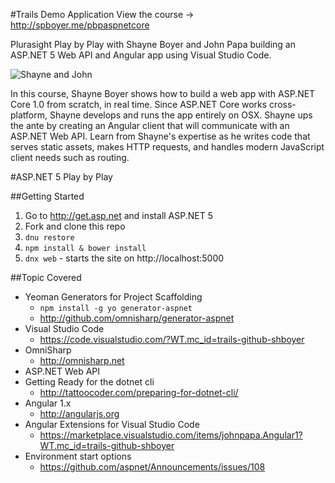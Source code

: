 #Trails Demo Application
View the course -> http://spboyer.me/pbpaspnetcore

Plurasight Play by Play with Shayne Boyer and John Papa building an ASP.NET 5 Web API and Angular app
using Visual Studio Code.

![Shayne and John](https://pbs.twimg.com/media/CaXYM8gUMAA6ua1.jpg)

In this course, Shayne Boyer shows how to build a web app with ASP.NET Core 1.0 from scratch, in real time. Since ASP.NET Core works cross-platform, Shayne develops and runs the app entirely on OSX. Shayne ups the ante by creating an Angular client that will communicate with an ASP.NET Web API. Learn from Shayne's expertise as he writes code that serves static assets, makes HTTP requests, and handles modern JavaScript client needs such as routing.

#ASP.NET 5 Play by Play

##Getting Started
1. Go to http://get.asp.net and install ASP.NET 5
1. Fork and clone this repo
1. `dnu restore`
1. `npm install & bower install`
1. `dnx web` - starts the site on http://localhost:5000

##Topic Covered
* Yeoman Generators for Project Scaffolding
    * `npm install -g yo generator-aspnet`
    * http://github.com/omnisharp/generator-aspnet
* Visual Studio Code
    * https://code.visualstudio.com/?WT.mc_id=trails-github-shboyer
* OmniSharp
    * http://omnisharp.net
* ASP.NET Web API
* Getting Ready for the dotnet cli
    * http://tattoocoder.com/preparing-for-dotnet-cli/
* Angular 1.x
    * http://angularjs.org
* Angular Extensions for Visual Studio Code
    * https://marketplace.visualstudio.com/items/johnpapa.Angular1?WT.mc_id=trails-github-shboyer
* Environment start options
    * https://github.com/aspnet/Announcements/issues/108
    


